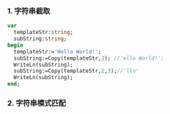 ### 1. 字符串截取
```pascal
var
  templateStr:string;
  subString:string;
begin
  templateStr:='Hello World!';
  subString:=Copy(templateStr,2); //'ello World!';
  WriteLn(subString);
  subString:=Copy(templateStr,2,3);//'llo'
  WriteLn(subString);
end;
```
### 2. 字符串模式匹配
```pascal

```